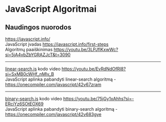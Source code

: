 # JavaScript Algoritmai

## Naudingos nuorodos

https://javascript.info/ \
JavaScript įvadas https://javascript.info/first-steps \
Algoritmų paaiškinimas https://youtu.be/3LPJfIKxwWc?si=5jA4vbZbYGRAZJcT&t=3090

---

[linear-search.js](linear-search.js) kodo video https://youtu.be/EvRdNdOfRl8?si=SxMB0cWHf_nMlv_B \
JavaScript aplinka pabandyti linear-search algoritmą - https://onecompiler.com/javascript/42v67zram

---

[binary-search.js](binary-search.js) kodo video https://youtu.be/75jGy1xAhhs?si=-ERciYz6SOtEOX69 \
JavaScript aplinka pabandyti binary-search algoritmą - https://onecompiler.com/javascript/42v683gye
